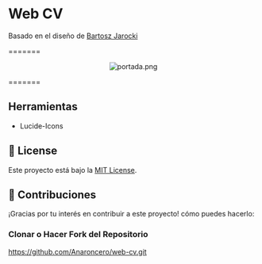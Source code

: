 # Web CV

<p>
Basado en el diseño de <a href="https://github.com/BartoszJarocki/cv">Bartosz Jarocki</a>
</p>


=======
<div align='center'>
  <img src='.png' alt='portada.png' />
</div>

=======

## Herramientas

- Lucide-Icons

## 📃 License

Este proyecto está bajo la [MIT License](LICENSE.md).

## 🤝 Contribuciones

¡Gracias por tu interés en contribuir a este proyecto! cómo puedes hacerlo:
### Clonar o Hacer Fork del Repositorio
https://github.com/Anaroncero/web-cv.git



